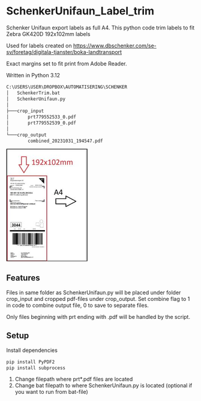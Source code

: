 # SchenkerUnifaun_Label_trim
Schenker Unifaun export labels as full A4. This python code trim labels to fit Zebra GK420D 192x102mm labels

Used for labels created on https://www.dbschenker.com/se-sv/foretag/digitala-tjanster/boka-landtransport

Exact margins set to fit print from Adobe Reader.

Written in Python 3.12

```
C:\USERS\USER\DROPBOX\AUTOMATISERING\SCHENKER
│   SchenkerTrim.bat
│   SchenkerUnifaun.py
│
├───crop_input
│       prt779552533_0.pdf
│       prt779552539_0.pdf
│
└───crop_output
        combined_20231031_194547.pdf
```
![alt text](_a4trim.jpg)

## Features

Files in same folder as SchenkerUnifaun.py will be placed under folder crop_input and cropped pdf-files under crop_output.
Set combine flag to 1 in code to combine output file, 0 to save to separate files.

Only files beginning with prt ending with .pdf will be handled by the script.

## Setup

Install dependencies
```
pip install PyPDF2
pip install subprocess
```

1. Change filepath where prt*.pdf files are located
2. Change bat filepath to where SchenkerUnifaun.py is located (optional if you want to run from bat-file)
